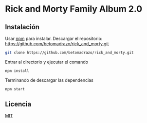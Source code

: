 # Rick and Morty Family Album 2.0

## Instalación

Usar [npm](https://www.npmjs.com/) para instalar.
Descargar el repositorio: https://github.com/betomadrazo/rick_and_morty.git

```bash
git clone https://github.com/betomadrazo/rick_and_morty.git
```

Entrar al directorio y ejecutar el comando

```bash
npm install
```

Terminando de descargar las dependencias

```bash
npm start
```

## Licencia
[MIT](https://choosealicense.com/licenses/mit/)
